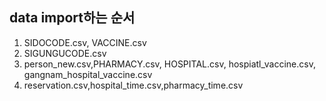 <h2>data import하는 순서</h2>

1. SIDOCODE.csv, VACCINE.csv
2. SIGUNGUCODE.csv
3. person_new.csv,PHARMACY.csv, HOSPITAL.csv, hospiatl_vaccine.csv, gangnam_hospital_vaccine.csv
4. reservation.csv,hospital_time.csv,pharmacy_time.csv
